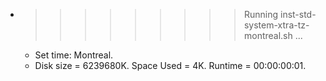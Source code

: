 * >>>>>>>>> Running inst-std-system-xtra-tz-montreal.sh ...
  * Set time: Montreal.
  * Disk size = 6239680K. Space Used = 4K. Runtime = 00:00:00:01.
